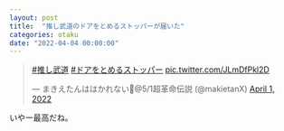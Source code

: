 ```yaml
---
layout: post
title:  "推し武道のドアをとめるストッパーが届いた"
categories: otaku
date: "2022-04-04 00:00:00"
---
```


<blockquote class="twitter-tweet tw-align-center"><p lang="und" dir="ltr"><a href="https://twitter.com/hashtag/%E6%8E%A8%E3%81%97%E6%AD%A6%E9%81%93?src=hash&amp;ref_src=twsrc%5Etfw">#推し武道</a> <a href="https://twitter.com/hashtag/%E3%83%89%E3%82%A2%E3%82%92%E3%81%A8%E3%82%81%E3%82%8B%E3%82%B9%E3%83%88%E3%83%83%E3%83%91%E3%83%BC?src=hash&amp;ref_src=twsrc%5Etfw">#ドアをとめるストッパー</a> <a href="https://t.co/JLmDfPkl2D">pic.twitter.com/JLmDfPkl2D</a></p>&mdash; まきえたんははかれない🥦@5/1超革命伝説 (@makietanX) <a href="https://twitter.com/makietanX/status/1509867946243342336?ref_src=twsrc%5Etfw">April 1, 2022</a></blockquote> <script async src="https://platform.twitter.com/widgets.js" charset="utf-8"></script>

いやー最高だね。
